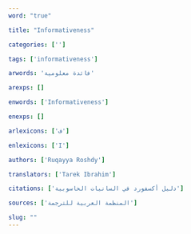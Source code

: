 ```yaml
---
word: "true"

title: "Informativeness"

categories: ['']

tags: ['informativeness']

arwords: 'فائدة معلومية'

arexps: []

enwords: ['Informativeness']

enexps: []

arlexicons: ['ف']

enlexicons: ['I']

authors: ['Ruqayya Roshdy']

translators: ['Tarek Ibrahim']

citations: ['دليل أكسفورد في السانيات الحاسوبية']

sources: ['المنظمة العربية للترجمة']

slug: ""
---
```

